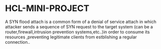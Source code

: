 # HCL-MINI-PROJECT
A SYN flood attach is a common form of a denial of service attach in which attacker sends a sequence of SYN request to the target system (can be a router,firewall,intrusion prevention systems,etc..)in order to consume its resources ,preventing legitimate clients from estblishing a regular connection..
